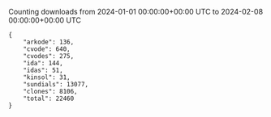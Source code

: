 
Counting downloads from 2024-01-01 00:00:00+00:00 UTC to 2024-02-08 00:00:00+00:00 UTC

```
{
    "arkode": 136,
    "cvode": 640,
    "cvodes": 275,
    "ida": 144,
    "idas": 51,
    "kinsol": 31,
    "sundials": 13077,
    "clones": 8106,
    "total": 22460
}
```
